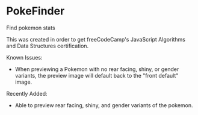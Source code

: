 # PokeFinder
 Find pokemon stats

This was created in order to get freeCodeCamp's JavaScript Algorithms and Data Structures certification.


Known Issues:
- When previewing a Pokemon with no rear facing, shiny, or gender variants, the preview image will default back to the "front default" image.

Recently Added:
- Able to preview rear facing, shiny, and gender variants of the pokemon.